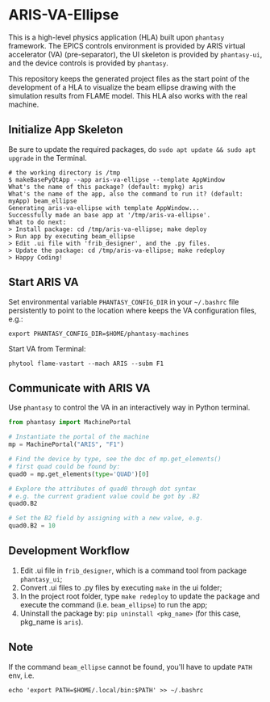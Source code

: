 # ARIS-VA-Ellipse

This is a high-level physics application (HLA) built upon ``phantasy`` framework.
The EPICS controls environment is provided by ARIS virtual accelerator (VA)
(pre-separator), the UI skeleton is provided by ``phantasy-ui``, and
the device controls is provided by ``phantasy``.

This repository keeps the generated project files as the start point of the
development of a HLA to visualize the beam ellipse drawing with the simulation
results from FLAME model. This HLA also works with the real machine.

## Initialize App Skeleton

Be sure to update the required packages, do ``sudo apt update && sudo apt upgrade`` in the
Terminal.

```shell
# the working directory is /tmp
$ makeBasePyQtApp --app aris-va-ellipse --template AppWindow
What's the name of this package? (default: mypkg) aris
What's the name of the app, also the command to run it? (default: myApp) beam_ellipse
Generating aris-va-ellipse with template AppWindow...
Successfully made an base app at '/tmp/aris-va-ellipse'.
What to do next:
> Install package: cd /tmp/aris-va-ellipse; make deploy
> Run app by executing beam_ellipse
> Edit .ui file with 'frib_designer', and the .py files.
> Update the package: cd /tmp/aris-va-ellipse; make redeploy
> Happy Coding!
```

## Start ARIS VA
Set environmental variable ``PHANTASY_CONFIG_DIR`` in your ``~/.bashrc`` file persistently to point to the location where keeps the VA configuration files, e.g.:
```shell
export PHANTASY_CONFIG_DIR=$HOME/phantasy-machines
```
Start VA from Terminal:
```shell
phytool flame-vastart --mach ARIS --subm F1
```

## Communicate with ARIS VA
Use ``phantasy`` to control the VA in an interactively way in Python terminal.
```python
from phantasy import MachinePortal

# Instantiate the portal of the machine
mp = MachinePortal("ARIS", "F1")

# Find the device by type, see the doc of mp.get_elements()
# first quad could be found by:
quad0 = mp.get_elements(type='QUAD')[0]

# Explore the attributes of quad0 through dot syntax
# e.g. the current gradient value could be got by .B2
quad0.B2

# Set the B2 field by assigning with a new value, e.g.
quad0.B2 = 10
```

## Development Workflow
1. Edit .ui file in ``frib_designer``, which is a command tool from package ``phantasy_ui``;
2. Convert .ui files to .py files by executing `make` in the ui folder;
3. In the project root folder, type `make redeploy` to update the package and execute the command
   (i.e. ``beam_ellipse``) to run the app;
4. Uninstall the package by: ``pip uninstall <pkg_name>`` (for this case, pkg_name is `aris`).

## Note
If the command ``beam_ellipse`` cannot be found, you'll have to update ``PATH`` env, i.e.
```shell
echo 'export PATH=$HOME/.local/bin:$PATH' >> ~/.bashrc
```
